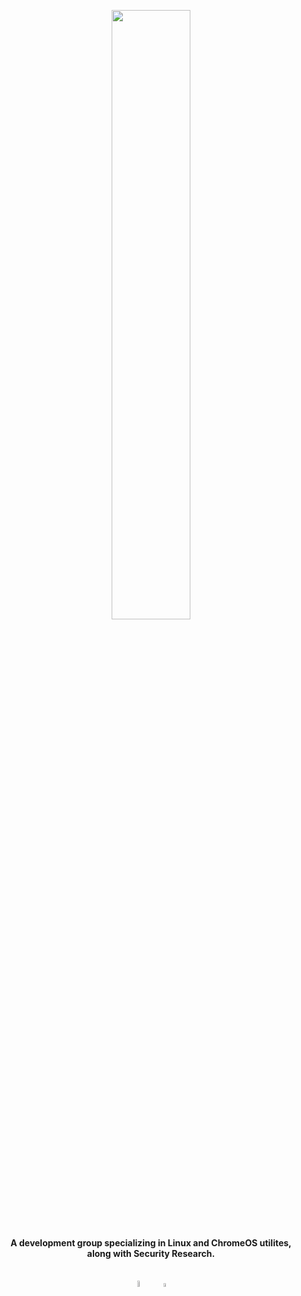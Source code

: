 <p align="center">
	<a href="https://ethereal-workshop.github.io"><img width="50%" src="https://github.com/user-attachments/assets/b9ef53a3-ce00-4dd5-a9f4-1f2d1768496b"></a>
<p align="center"><strong>A development group specializing in Linux and ChromeOS utilites,<br>along with Security Research.</strong><br><br></p>
<p align="center">
    	<a href="https://discord.gg/Wbg4sT632Q"><img width="5%" src="https://github.com/user-attachments/assets/32ea7e08-0de3-4d95-b19b-3a0ef4cef049" alt="Discord"></a>
    	&nbsp;&nbsp;&nbsp;
    	<a href="https://etherealwork.shop"><img width="4%" src="https://github.com/user-attachments/assets/e56e9e34-0ab6-442a-bb03-938d98706ece" alt="Website"></a>
</p>
</p>
